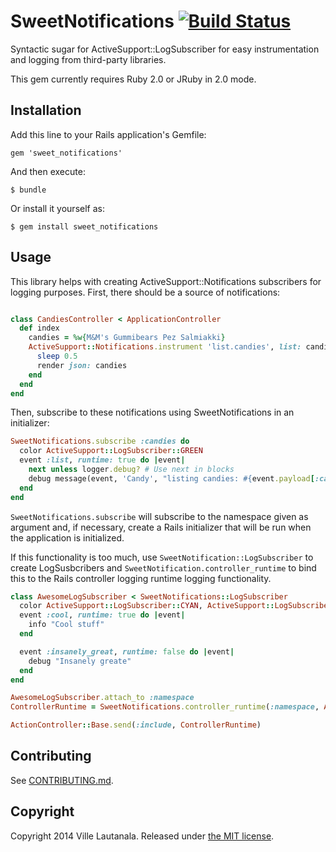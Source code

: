 # SweetNotifications [![Build Status](https://travis-ci.org/lautis/sweet_notifications.svg?branch=master)](https://travis-ci.org/lautis/sweet_notifications)

Syntactic sugar for ActiveSupport::LogSubscriber for easy instrumentation and
logging from third-party libraries.

This gem currently requires Ruby 2.0 or JRuby in 2.0 mode.

## Installation

Add this line to your Rails application's Gemfile:

    gem 'sweet_notifications'

And then execute:

    $ bundle

Or install it yourself as:

    $ gem install sweet_notifications

## Usage

This library helps with creating ActiveSupport::Notifications subscribers for
logging purposes. First, there should be a source of notifications:

```ruby

class CandiesController < ApplicationController
  def index
    candies = %w{M&M's Gummibears Pez Salmiakki}
    ActiveSupport::Notifications.instrument 'list.candies', list: candies do
      sleep 0.5
      render json: candies
    end
  end
end
```

Then, subscribe to these notifications using SweetNotifications in an initializer:

```ruby
SweetNotifications.subscribe :candies do
  color ActiveSupport::LogSubscriber::GREEN
  event :list, runtime: true do |event|
    next unless logger.debug? # Use next in blocks
    debug message(event, 'Candy', "listing candies: #{event.payload[:candies]}")
  end
end
```

`SweetNotifications.subscribe` will subscribe to the namespace given as
argument and, if necessary, create a Rails initializer that will be run when
the application is initialized.

If this functionality is too much, use `SweetNotification::LogSubscriber` to
create LogSusbcribers and `SweetNotification.controller_runtime` to bind this
to the Rails controller logging runtime logging functionality.

```ruby
class AwesomeLogSubscriber < SweetNotifications::LogSubscriber
  color ActiveSupport::LogSubscriber::CYAN, ActiveSupport::LogSubscriber::MAGENTA
  event :cool, runtime: true do |event|
    info "Cool stuff"
  end

  event :insanely_great, runtime: false do |event|
    debug "Insanely greate"
  end
end

AwesomeLogSubscriber.attach_to :namespace
ControllerRuntime = SweetNotifications.controller_runtime(:namespace, AwesomeLogSubscriber)

ActionController::Base.send(:include, ControllerRuntime)

```

## Contributing

See [CONTRIBUTING.md](https://raw.githubusercontent.com/lautis/sweet_notifications/master/CONTRIBUTING.md).

## Copyright

Copyright 2014 Ville Lautanala. Released under [the MIT license](https://github.com/lautis/uglifier/blob/master/LICENSE.txt).
